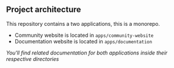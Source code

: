 ## Project architecture

This repository contains a two applications, this is a monorepo.

- Community website is located in `apps/community-website`
- Documentation website is located in `apps/documentation`

*You'll find related documentation for both applications inside their respective directories*